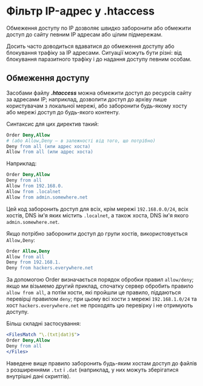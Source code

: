 # Фільтр IP-адрес у .htaccess

Обмеження доступу по IP дозволяє швидко заборонити або обмежити доступ до сайту певним IP адресам або цілим підмережам.

Досить часто доводиться вдаватися до обмеження доступу або блокування трафіку за IP адресами. Ситуації можуть бути різні: від блокування паразитного трафіку і до надання доступу певним особам.

## Обмеження доступу

Засобами файлу _**.htaccess**_ можна обмежити доступ до ресурсів сайту за адресами IP; наприклад, дозволити доступ до архіву лише користувачам з локальної мережі, або заборонити будь-якому хосту або мережі доступ до будь-якого контенту.

Синтаксис для цих директив такий:

```apache
Order Deny,Allow
# (або Allow,Deny – в залежності від того, що потрібно)
Deny from all (или адрес хоста)
Allow from all (или адрес хоста)
```

Наприклад:

```apache
Order Deny,Allow
Deny from all
Allow from 192.168.0.
Allow from .localnet
Allow from admin.somewhere.net
```

Цей код заборонить доступ для всіх, крім мережі `192.168.0.0/24`, всіх хостів, DNS ім'я яких містить `.localnet`, а також хоста, DNS ім'я якого `admin.somewhere.net`.

Якщо потрібно заборонити доступ до групи хостів, використовується `Allow,Deny`:

```apache
Order Allow,Deny
Allow from all
Deny from 192.168.1.
Deny from hackers.everywhere.net
```
За допомогою Order визначається порядок обробки правил `allow/deny`; якщо ми візьмемо другий приклад, спочатку сервер обробить правило `allow from all`, а потім хости, які пройшли це правило, піддаються перевірці правилом `deny`; при цьому всі хости з мережі `192.168.1.0/24` та хост `hackers.everywhere.net` не проходять цю перевірку і не отримують доступу.

Більш складні застосування:

```apache
<FilesMatch "\.(txt|dat)$">
Order Deny,Allow
Deny from all
</Files>
```

Наведене вище правило заборонить будь-яким хостам доступ до файлів з розширеннями `.txt` і `.dat` (наприклад, у них можуть зберігатися внутрішні дані скриптів).
